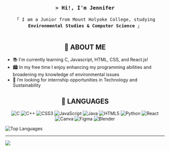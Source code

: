 <!-- Intro  -->
<h3 align="center">
        <samp>&gt; Hi!, I'm
                <b>Jennifer</b>
        </samp>
</h3>


<p align="center"> 
  <samp>
    「 I am a Junior from Mount Holyoke College, studying <b> Environmental Studies & Computer Science </b> 」
    <br>
    <br>
  </samp>
</p>

<h2 align="center"> 🌱 ABOUT ME </h2>
<ul style="align: center;">
  <li>📚 I'm currently learning C, Javascript, HTML, CSS, and React.js!</li>
  <li>🏙️ In my free time I enjoy enhancing my programming abilities and broadening my knowledge of environmental issues</li>
  <li>💬 I’m looking for internship opportunities in Technology and Sustainability</li>
</ul>

<h2 align="center"> 🌵 LANGUAGES </h2>
<p style="text-align: center;">
  <img src="https://img.shields.io/badge/c-%2300599C.svg?style=for-the-badge&logo=c&logoColor=white" alt="C">
  <img src="https://img.shields.io/badge/c++-%2300599C.svg?style=for-the-badge&logo=c%2B%2B&logoColor=white" alt="C++">
  <img src="https://img.shields.io/badge/css3-%231572B6.svg?style=for-the-badge&logo=css3&logoColor=white" alt="CSS3">
  <img src="https://img.shields.io/badge/javascript-%23323330.svg?style=for-the-badge&logo=javascript&logoColor=%23F7DF1E" alt="JavaScript">
  <img src="https://img.shields.io/badge/java-%23ED8B00.svg?style=for-the-badge&logo=java&logoColor=white" alt="Java">
  <img src="https://img.shields.io/badge/html5-%23E34F26.svg?style=for-the-badge&logo=html5&logoColor=white" alt="HTML5">
  <img src="https://img.shields.io/badge/python-3670A0?style=for-the-badge&logo=python&logoColor=ffdd54" alt="Python">
  <img src="https://img.shields.io/badge/react-%2320232a.svg?style=for-the-badge&logo=react&logoColor=%2361DAFB" alt="React">
  <img src="https://img.shields.io/badge/Canva-%2300C4CC.svg?style=for-the-badge&logo=Canva&logoColor=white" alt="Canva">
  <img src="https://img.shields.io/badge/figma-%23F24E1E.svg?style=for-the-badge&logo=figma&logoColor=white" alt="Figma">
  <img src="https://img.shields.io/badge/blender-%23F5792A.svg?style=for-the-badge&logo=blender&logoColor=white" alt="Blender">
</p>

<img src="https://github-readme-stats.vercel.app/api/top-langs/?username=jzhuang03&theme=radical&hide_border=false&include_all_commits=false&count_private=false&layout=compact" alt="Top Languages">

---
<a href="https://visitcount.itsvg.in/api?id=jzhuang03&icon=0&color=0"><img src="https://visitcount.itsvg.in/api?id=jzhuang03&icon=0&color=0"></a>
